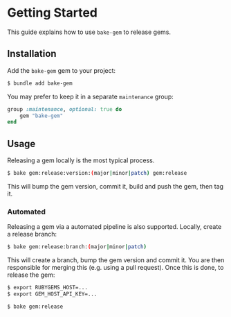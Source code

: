 # Getting Started

This guide explains how to use `bake-gem` to release gems.

## Installation

Add the `bake-gem` gem to your project:

``` bash
$ bundle add bake-gem
```

You may prefer to keep it in a separate `maintenance` group:

``` ruby
group :maintenance, optional: true do
	gem "bake-gem"
end
```

## Usage

Releasing a gem locally is the most typical process.

``` bash
$ bake gem:release:version:(major|minor|patch) gem:release
```

This will bump the gem version, commit it, build and push the gem, then tag it.

### Automated

Releasing a gem via a automated pipeline is also supported. Locally, create a release branch:

``` bash
$ bake gem:release:branch:(major|minor|patch)
```

This will create a branch, bump the gem version and commit it. You are then responsible for merging this (e.g. using a pull request). Once this is done, to release the gem:

``` bash
$ export RUBYGEMS_HOST=...
$ export GEM_HOST_API_KEY=...

$ bake gem:release
```
